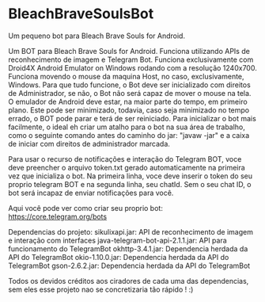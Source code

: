 # BleachBraveSoulsBot
Um pequeno bot para Bleach Brave Souls for Android.

Um BOT para Bleach Brave Souls for Android. Funciona utilizando APIs de reconhecimento de imagem e Telegram Bot. Funciona exclusivamente com Droid4X Android Emulator on Windows rodando com a resolução 1240x700. Funciona movendo o mouse da maquina Host, no caso, exclusivamente, Windows. Para que tudo funcione, o Bot deve ser inicializado com direitos de Administrador, se não, o Bot não será capaz de mover o mouse na tela. O emulador de Android deve estar, na maior parte do tempo, em primeiro plano. Este pode ser minimizado, todavia, caso seja minimizado no tempo errado, o BOT pode parar e terá de ser reiniciado. Para inicializar o bot mais facilmente, o ideal eh criar um atalho para o bot na sua área de trabalho, como o seguinte comando antes do caminho do jar: "javaw -jar" e a caixa de iniciar com direitos de administrador marcada.

Para usar o recurso de notificações e interação do Telegram BOT, voce deve preencher o arquivo token.txt gerado automaticamente na primeira vez que inicializa o bot. Na primeira linha, voce deve inserir o token do seu proprio telegram BOT e na segunda linha, seu chatId. Sem o seu chat ID, o bot será incapaz de enviar notificações para você.

Aqui você pode ver como criar seu proprio bot: https://core.telegram.org/bots

Dependencias do projeto:
sikulixapi.jar: API de reconhecimento de imagem e interação com interfaces
java-telegram-bot-api-2.1.1.jar: API para funcionamento do TelegramBot
okhttp-3.4.1.jar: Dependencia herdada da API do TelegramBot
okio-1.10.0.jar: Dependencia herdada da API do TelegramBot
gson-2.6.2.jar: Dependencia herdada da API do TelegramBot

Todos os devidos créditos aos ciradores de cada uma das dependencias, sem eles esse projeto nao se concretizaria tão rápido ! :)
